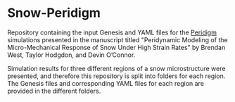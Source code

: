 # Snow-Peridigm

Repository containing the input Genesis and YAML files for the [Peridigm](https://github.com/peridigm/peridigm/) simulations presented in the manuscript titled "Peridynamic Modeling of the Micro-Mechanical Response of Snow Under High Strain Rates" by Brendan West, Taylor Hodgdon, and Devin O’Connor.

Simulation results for three different regions of a snow microstructure were presented, and therefore this repository is split into folders for each region. The Genesis files and corresponding YAML files for each region are provided in the different folders. 